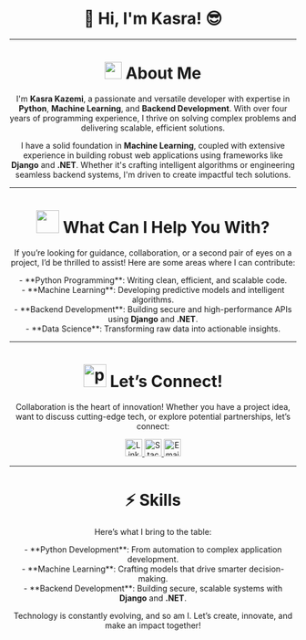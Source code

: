 <h1 align="center">👋 Hi, I'm Kasra! 😎</h1>

---

<h1 align="center"><img src="https://img.icons8.com/color/2x/about.png" width="30" height="30"/> About Me</h1>

<p align="center">
  I'm <strong>Kasra Kazemi</strong>, a passionate and versatile developer with expertise in <strong>Python</strong>, <strong>Machine Learning</strong>, and <strong>Backend Development</strong>. With over four years of programming experience, I thrive on solving complex problems and delivering scalable, efficient solutions.
</p>

<p align="center">
  I have a solid foundation in <strong>Machine Learning</strong>, coupled with extensive experience in building robust web applications using frameworks like <strong>Django</strong> and <strong>.NET</strong>. Whether it's crafting intelligent algorithms or engineering seamless backend systems, I'm driven to create impactful tech solutions.
</p>

---

<h1 align="center"><img src="https://img.icons8.com/flat-round/2x/question-mark.png" width="40" height="40"/> What Can I Help You With?</h1>

<p align="center">
  If you’re looking for guidance, collaboration, or a second pair of eyes on a project, I’d be thrilled to assist! Here are some areas where I can contribute:
</p>

<p align="center">
  - **Python Programming**: Writing clean, efficient, and scalable code.<br>
  - **Machine Learning**: Developing predictive models and intelligent algorithms.<br>
  - **Backend Development**: Building secure and high-performance APIs using <strong>Django</strong> and <strong>.NET</strong>.<br>
  - **Data Science**: Transforming raw data into actionable insights.
</p>

---

<h1 align="center"><img src="https://freeiconshop.com/wp-content/uploads/edd/phone-flat-128x128.png" alt="phone" width="40" height="40"/> Let’s Connect!</h1>

<p align="center">
  Collaboration is the heart of innovation! Whether you have a project idea, want to discuss cutting-edge tech, or explore potential partnerships, let’s connect:
</p>

<p align="center">
  <a href="https://www.linkedin.com/in/kasra-kazemi-07b580144/" target="_blank">
    <img src="https://raw.githubusercontent.com/rahuldkjain/github-profile-readme-generator/master/src/images/icons/Social/linked-in-alt.svg" alt="LinkedIn" height="30" width="30" />
  </a>
  <a href="https://stackoverflow.com/users/17360126/kasra" target="_blank">
    <img src="https://raw.githubusercontent.com/rahuldkjain/github-profile-readme-generator/master/src/images/icons/Social/stack-overflow.svg" alt="Stack Overflow" height="30" width="30" />
  </a>
  <a href="mailto:amirkasrakazemi@gmail.com" target="_blank">
    <img src="https://www.freepnglogos.com/uploads/logo-gmail-png/logo-gmail-png-gmail-icon-download-png-and-vector-1.png" alt="Email" height="30" width="30" />
  </a>
</p>

---

<h1 align="center">⚡ Skills</h1>

<p align="center">
  Here’s what I bring to the table:
</p>

<p align="center">
  - **Python Development**: From automation to complex application development.<br>
  - **Machine Learning**: Crafting models that drive smarter decision-making.<br>
  - **Backend Development**: Building secure, scalable systems with <strong>Django</strong> and <strong>.NET</strong>.<br>
</p>

<p align="center">
  Technology is constantly evolving, and so am I. Let’s create, innovate, and make an impact together!
</p>
